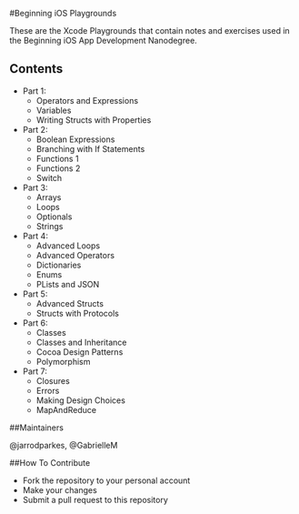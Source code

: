 #Beginning iOS Playgrounds

These are the Xcode Playgrounds that contain notes and exercises used in the Beginning iOS App Development Nanodegree.

## Contents

* Part 1:
  * Operators and Expressions
  * Variables
  * Writing Structs with Properties
* Part 2:
  * Boolean Expressions
  * Branching with If Statements
  * Functions 1
  * Functions 2
  * Switch
* Part 3:
  * Arrays
  * Loops
  * Optionals
  * Strings
* Part 4:
  * Advanced Loops
  * Advanced Operators
  * Dictionaries
  * Enums
  * PLists and JSON
* Part 5:
  * Advanced Structs
  * Structs with Protocols
* Part 6:
  * Classes
  * Classes and Inheritance
  * Cocoa Design Patterns
  * Polymorphism
* Part 7:
  * Closures
  * Errors
  * Making Design Choices
  * MapAndReduce

##Maintainers

@jarrodparkes, @GabrielleM

##How To Contribute

- Fork the repository to your personal account
- Make your changes
- Submit a pull request to this repository
